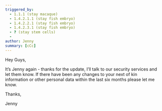 ```yaml
---
triggered_by:
  - 1.1.1 (stay macaque)
  - 1.4.2.1.1 (stay fish embryo)
  - 1.4.2.2.1 (stay fish embryo)
  - 1.4.2.3.1 (stay fish embryo)
  - ? (stay stem cells)
  -
author: Jenny
summary: [cCc]
---
```


Hey Guys,

It’s Jenny again - thanks for the update, I’ll talk to our security services and let them know. If there have been any changes to your next of kin information or other personal data within the last six months please let me know.

Thanks,

Jenny
